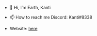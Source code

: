 
- 👋 Hi, I’m Earth, Kanti
- 📫 How to reach me Discord: Kanti#8338

- Website: <a href="https://kanti.pw">here</a>

<!---
kcnti/kcnti is a ✨ special ✨ repository because its `README.md` (this file) appears on your GitHub profile.
You can click the Preview link to take a look at your changes.
--->
